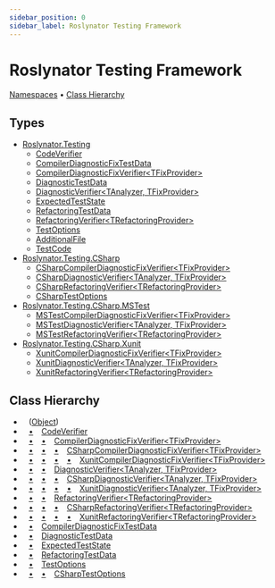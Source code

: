 ```yaml
---
sidebar_position: 0
sidebar_label: Roslynator Testing Framework
---
```


# Roslynator Testing Framework

[Namespaces](#namespaces) &#x2022; [Class Hierarchy](#class-hierarchy)

## Types

* [Roslynator.Testing](../../docs/api/Roslynator/Testing/index.md)
  * [CodeVerifier](../../docs/api/Roslynator/Testing/CodeVerifier/index.md)
  * [CompilerDiagnosticFixTestData](../../docs/api/Roslynator/Testing/CompilerDiagnosticFixTestData/index.md)
  * [CompilerDiagnosticFixVerifier&lt;TFixProvider&gt;](../../docs/api/Roslynator/Testing/CompilerDiagnosticFixVerifier-1/index.md)
  * [DiagnosticTestData](../../docs/api/Roslynator/Testing/DiagnosticTestData/index.md)
  * [DiagnosticVerifier&lt;TAnalyzer, TFixProvider&gt;](../../docs/api/Roslynator/Testing/DiagnosticVerifier-2/index.md)
  * [ExpectedTestState](../../docs/api/Roslynator/Testing/ExpectedTestState/index.md)
  * [RefactoringTestData](../../docs/api/Roslynator/Testing/RefactoringTestData/index.md)
  * [RefactoringVerifier&lt;TRefactoringProvider&gt;](../../docs/api/Roslynator/Testing/RefactoringVerifier-1/index.md)
  * [TestOptions](../../docs/api/Roslynator/Testing/TestOptions/index.md)
  * [AdditionalFile](../../docs/api/Roslynator/Testing/AdditionalFile/index.md)
  * [TestCode](../../docs/api/Roslynator/Testing/TestCode/index.md)
* [Roslynator.Testing.CSharp](../../docs/api/Roslynator/Testing/CSharp/index.md)
  * [CSharpCompilerDiagnosticFixVerifier&lt;TFixProvider&gt;](../../docs/api/Roslynator/Testing/CSharp/CSharpCompilerDiagnosticFixVerifier-1/index.md)
  * [CSharpDiagnosticVerifier&lt;TAnalyzer, TFixProvider&gt;](../../docs/api/Roslynator/Testing/CSharp/CSharpDiagnosticVerifier-2/index.md)
  * [CSharpRefactoringVerifier&lt;TRefactoringProvider&gt;](../../docs/api/Roslynator/Testing/CSharp/CSharpRefactoringVerifier-1/index.md)
  * [CSharpTestOptions](../../docs/api/Roslynator/Testing/CSharp/CSharpTestOptions/index.md)
* [Roslynator.Testing.CSharp.MSTest](../../docs/api/Roslynator/Testing/CSharp/MSTest/README.md)
  * [MSTestCompilerDiagnosticFixVerifier\<TFixProvider\>](../../docs/api/Roslynator/Testing/CSharp/MSTest/MSTestCompilerDiagnosticFixVerifier-1/README.md)
  * [MSTestDiagnosticVerifier\<TAnalyzer, TFixProvider\>](../../docs/api/Roslynator/Testing/CSharp/MSTest/MSTestDiagnosticVerifier-2/README.md)
  * [MSTestRefactoringVerifier\<TRefactoringProvider\>](../../docs/api/Roslynator/Testing/CSharp/MSTest/MSTestRefactoringVerifier-1/README.md)
* [Roslynator.Testing.CSharp.Xunit](../../docs/api/Roslynator/Testing/CSharp/Xunit/index.md)
  * [XunitCompilerDiagnosticFixVerifier&lt;TFixProvider&gt;](../../docs/api/Roslynator/Testing/CSharp/Xunit/XunitCompilerDiagnosticFixVerifier-1/index.md)
  * [XunitDiagnosticVerifier&lt;TAnalyzer, TFixProvider&gt;](../../docs/api/Roslynator/Testing/CSharp/Xunit/XunitDiagnosticVerifier-2/index.md)
  * [XunitRefactoringVerifier&lt;TRefactoringProvider&gt;](../../docs/api/Roslynator/Testing/CSharp/Xunit/XunitRefactoringVerifier-1/index.md)

## Class Hierarchy

* &ensp; \([Object](https://docs.microsoft.com/en-us/dotnet/api/system.object)\)<a id="class-hierarchy-System_Object"></a>
* &ensp; [&bull;](#class-hierarchy-System_Object "Object") &ensp; [CodeVerifier](../../docs/api/Roslynator/Testing/CodeVerifier/index.md)<a id="class-hierarchy-Roslynator_Testing_CodeVerifier"></a>
* &ensp; [&bull;](#class-hierarchy-System_Object "Object") &ensp; [&bull;](#class-hierarchy-Roslynator_Testing_CodeVerifier "CodeVerifier") &ensp; [CompilerDiagnosticFixVerifier&lt;TFixProvider&gt;](../../docs/api/Roslynator/Testing/CompilerDiagnosticFixVerifier-1/index.md)<a id="class-hierarchy-Roslynator_Testing_CompilerDiagnosticFixVerifier_1"></a>
* &ensp; [&bull;](#class-hierarchy-System_Object "Object") &ensp; [&bull;](#class-hierarchy-Roslynator_Testing_CodeVerifier "CodeVerifier") &ensp; [&bull;](#class-hierarchy-Roslynator_Testing_CompilerDiagnosticFixVerifier_1 "CompilerDiagnosticFixVerifier<TFixProvider>") &ensp; [CSharpCompilerDiagnosticFixVerifier&lt;TFixProvider&gt;](../../docs/api/Roslynator/Testing/CSharp/CSharpCompilerDiagnosticFixVerifier-1/index.md)<a id="class-hierarchy-Roslynator_Testing_CSharp_CSharpCompilerDiagnosticFixVerifier_1"></a>
* &ensp; [&bull;](#class-hierarchy-System_Object "Object") &ensp; [&bull;](#class-hierarchy-Roslynator_Testing_CodeVerifier "CodeVerifier") &ensp; [&bull;](#class-hierarchy-Roslynator_Testing_CompilerDiagnosticFixVerifier_1 "CompilerDiagnosticFixVerifier<TFixProvider>") &ensp; [&bull;](#class-hierarchy-Roslynator_Testing_CSharp_CSharpCompilerDiagnosticFixVerifier_1 "CSharpCompilerDiagnosticFixVerifier<TFixProvider>") &ensp; [XunitCompilerDiagnosticFixVerifier&lt;TFixProvider&gt;](../../docs/api/Roslynator/Testing/CSharp/Xunit/XunitCompilerDiagnosticFixVerifier-1/index.md)<a id="class-hierarchy-Roslynator_Testing_CSharp_Xunit_XunitCompilerDiagnosticFixVerifier_1"></a>
* &ensp; [&bull;](#class-hierarchy-System_Object "Object") &ensp; [&bull;](#class-hierarchy-Roslynator_Testing_CodeVerifier "CodeVerifier") &ensp; [DiagnosticVerifier&lt;TAnalyzer, TFixProvider&gt;](../../docs/api/Roslynator/Testing/DiagnosticVerifier-2/index.md)<a id="class-hierarchy-Roslynator_Testing_DiagnosticVerifier_2"></a>
* &ensp; [&bull;](#class-hierarchy-System_Object "Object") &ensp; [&bull;](#class-hierarchy-Roslynator_Testing_CodeVerifier "CodeVerifier") &ensp; [&bull;](#class-hierarchy-Roslynator_Testing_DiagnosticVerifier_2 "DiagnosticVerifier<TAnalyzer, TFixProvider>") &ensp; [CSharpDiagnosticVerifier&lt;TAnalyzer, TFixProvider&gt;](../../docs/api/Roslynator/Testing/CSharp/CSharpDiagnosticVerifier-2/index.md)<a id="class-hierarchy-Roslynator_Testing_CSharp_CSharpDiagnosticVerifier_2"></a>
* &ensp; [&bull;](#class-hierarchy-System_Object "Object") &ensp; [&bull;](#class-hierarchy-Roslynator_Testing_CodeVerifier "CodeVerifier") &ensp; [&bull;](#class-hierarchy-Roslynator_Testing_DiagnosticVerifier_2 "DiagnosticVerifier<TAnalyzer, TFixProvider>") &ensp; [&bull;](#class-hierarchy-Roslynator_Testing_CSharp_CSharpDiagnosticVerifier_2 "CSharpDiagnosticVerifier<TAnalyzer, TFixProvider>") &ensp; [XunitDiagnosticVerifier&lt;TAnalyzer, TFixProvider&gt;](../../docs/api/Roslynator/Testing/CSharp/Xunit/XunitDiagnosticVerifier-2/index.md)<a id="class-hierarchy-Roslynator_Testing_CSharp_Xunit_XunitDiagnosticVerifier_2"></a>
* &ensp; [&bull;](#class-hierarchy-System_Object "Object") &ensp; [&bull;](#class-hierarchy-Roslynator_Testing_CodeVerifier "CodeVerifier") &ensp; [RefactoringVerifier&lt;TRefactoringProvider&gt;](../../docs/api/Roslynator/Testing/RefactoringVerifier-1/index.md)<a id="class-hierarchy-Roslynator_Testing_RefactoringVerifier_1"></a>
* &ensp; [&bull;](#class-hierarchy-System_Object "Object") &ensp; [&bull;](#class-hierarchy-Roslynator_Testing_CodeVerifier "CodeVerifier") &ensp; [&bull;](#class-hierarchy-Roslynator_Testing_RefactoringVerifier_1 "RefactoringVerifier<TRefactoringProvider>") &ensp; [CSharpRefactoringVerifier&lt;TRefactoringProvider&gt;](../../docs/api/Roslynator/Testing/CSharp/CSharpRefactoringVerifier-1/index.md)<a id="class-hierarchy-Roslynator_Testing_CSharp_CSharpRefactoringVerifier_1"></a>
* &ensp; [&bull;](#class-hierarchy-System_Object "Object") &ensp; [&bull;](#class-hierarchy-Roslynator_Testing_CodeVerifier "CodeVerifier") &ensp; [&bull;](#class-hierarchy-Roslynator_Testing_RefactoringVerifier_1 "RefactoringVerifier<TRefactoringProvider>") &ensp; [&bull;](#class-hierarchy-Roslynator_Testing_CSharp_CSharpRefactoringVerifier_1 "CSharpRefactoringVerifier<TRefactoringProvider>") &ensp; [XunitRefactoringVerifier&lt;TRefactoringProvider&gt;](../../docs/api/Roslynator/Testing/CSharp/Xunit/XunitRefactoringVerifier-1/index.md)<a id="class-hierarchy-Roslynator_Testing_CSharp_Xunit_XunitRefactoringVerifier_1"></a>
* &ensp; [&bull;](#class-hierarchy-System_Object "Object") &ensp; [CompilerDiagnosticFixTestData](../../docs/api/Roslynator/Testing/CompilerDiagnosticFixTestData/index.md)<a id="class-hierarchy-Roslynator_Testing_CompilerDiagnosticFixTestData"></a>
* &ensp; [&bull;](#class-hierarchy-System_Object "Object") &ensp; [DiagnosticTestData](../../docs/api/Roslynator/Testing/DiagnosticTestData/index.md)<a id="class-hierarchy-Roslynator_Testing_DiagnosticTestData"></a>
* &ensp; [&bull;](#class-hierarchy-System_Object "Object") &ensp; [ExpectedTestState](../../docs/api/Roslynator/Testing/ExpectedTestState/index.md)<a id="class-hierarchy-Roslynator_Testing_ExpectedTestState"></a>
* &ensp; [&bull;](#class-hierarchy-System_Object "Object") &ensp; [RefactoringTestData](../../docs/api/Roslynator/Testing/RefactoringTestData/index.md)<a id="class-hierarchy-Roslynator_Testing_RefactoringTestData"></a>
* &ensp; [&bull;](#class-hierarchy-System_Object "Object") &ensp; [TestOptions](../../docs/api/Roslynator/Testing/TestOptions/index.md)<a id="class-hierarchy-Roslynator_Testing_TestOptions"></a>
* &ensp; [&bull;](#class-hierarchy-System_Object "Object") &ensp; [&bull;](#class-hierarchy-Roslynator_Testing_TestOptions "TestOptions") &ensp; [CSharpTestOptions](../../docs/api/Roslynator/Testing/CSharp/CSharpTestOptions/index.md)<a id="class-hierarchy-Roslynator_Testing_CSharp_CSharpTestOptions"></a>

